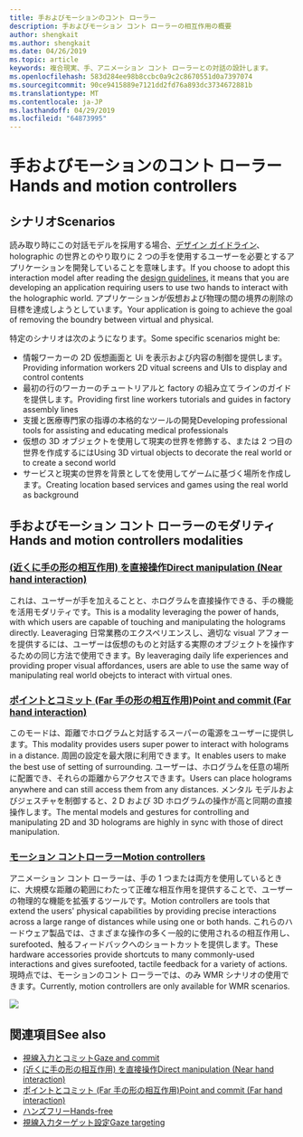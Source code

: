 ```yaml
---
title: 手およびモーションのコント ローラー
description: 手およびモーション コント ローラーの相互作用の概要
author: shengkait
ms.author: shengkait
ms.date: 04/26/2019
ms.topic: article
keywords: 複合現実、手、アニメーション コント ローラーとの対話の設計します。
ms.openlocfilehash: 583d284ee98b8ccbc0a9c2c8670551d0a7397074
ms.sourcegitcommit: 90ce9415889e7121dd2fd76a893dc3734672881b
ms.translationtype: MT
ms.contentlocale: ja-JP
ms.lasthandoff: 04/29/2019
ms.locfileid: "64873995"
---
```

# <a name="hands-and-motion-controllers"></a><span data-ttu-id="399cd-104">手およびモーションのコント ローラー</span><span class="sxs-lookup"><span data-stu-id="399cd-104">Hands and motion controllers</span></span>
## <a name="scenarios"></a><span data-ttu-id="399cd-105">シナリオ</span><span class="sxs-lookup"><span data-stu-id="399cd-105">Scenarios</span></span>
<span data-ttu-id="399cd-106">読み取り時にこの対話モデルを採用する場合、[デザイン ガイドライン](interaction-fundamentals.md)、holographic の世界とのやり取りに 2 つの手を使用するユーザーを必要とするアプリケーションを開発していることを意味します。</span><span class="sxs-lookup"><span data-stu-id="399cd-106">If you choose to adopt this interaction model after reading the [design guidelines](interaction-fundamentals.md), it means that you are developing an application requiring users to use two hands to interact with the holographic world.</span></span> <span data-ttu-id="399cd-107">アプリケーションが仮想および物理の間の境界の削除の目標を達成しようとしています。</span><span class="sxs-lookup"><span data-stu-id="399cd-107">Your application is going to achieve the goal of removing the boundry between virtual and physical.</span></span>

<span data-ttu-id="399cd-108">特定のシナリオは次のようになります。</span><span class="sxs-lookup"><span data-stu-id="399cd-108">Some specific scenarios might be:</span></span>
* <span data-ttu-id="399cd-109">情報ワーカーの 2D 仮想画面と Ui を表示および内容の制御を提供します。</span><span class="sxs-lookup"><span data-stu-id="399cd-109">Providing information workers 2D vitual screens and UIs to display and control contents</span></span>
* <span data-ttu-id="399cd-110">最初の行のワーカーのチュートリアルと factory の組み立てラインのガイドを提供します。</span><span class="sxs-lookup"><span data-stu-id="399cd-110">Providing first line workers tutorials and guides in factory assembly lines</span></span>
* <span data-ttu-id="399cd-111">支援と医療専門家の指導の本格的なツールの開発</span><span class="sxs-lookup"><span data-stu-id="399cd-111">Developing professional tools for assisting and educating medical professionals</span></span>  
* <span data-ttu-id="399cd-112">仮想の 3D オブジェクトを使用して現実の世界を修飾する、または 2 つ目の世界を作成するには</span><span class="sxs-lookup"><span data-stu-id="399cd-112">Using 3D virtual objects to decorate the real world or to create a second world</span></span> 
* <span data-ttu-id="399cd-113">サービスと現実の世界を背景としてを使用してゲームに基づく場所を作成します。</span><span class="sxs-lookup"><span data-stu-id="399cd-113">Creating location based services and games using the real world as background</span></span>

## <a name="hands-and-motion-controllers-modalities"></a><span data-ttu-id="399cd-114">手およびモーション コント ローラーのモダリティ</span><span class="sxs-lookup"><span data-stu-id="399cd-114">Hands and motion controllers modalities</span></span>
### <a name="direct-manipulation-near-hand-interactiondirect-manipulationmd"></a>[<span data-ttu-id="399cd-115">(近くに手の形の相互作用) を直接操作</span><span class="sxs-lookup"><span data-stu-id="399cd-115">Direct manipulation (Near hand interaction)</span></span>](direct-manipulation.md)
<span data-ttu-id="399cd-116">これは、ユーザーが手を加えることと、ホログラムを直接操作できる、手の機能を活用モダリティです。</span><span class="sxs-lookup"><span data-stu-id="399cd-116">This is a modality leveraging the power of hands, with which users are capable of touching and manipulating the holograms directly.</span></span> <span data-ttu-id="399cd-117">Leaveraging 日常業務のエクスペリエンスし、適切な visual アフォーを提供するには、ユーザーは仮想のものと対話する実際のオブジェクトを操作するための同じ方法で使用できます。</span><span class="sxs-lookup"><span data-stu-id="399cd-117">By leaveraging daily life experiences and providing proper visual affordances, users are able to use the same way of manipulating real world obejcts to interact with virtual ones.</span></span>   

### <a name="point-and-commit-far-hand-interactionpoint-and-commitmd"></a>[<span data-ttu-id="399cd-118">ポイントとコミット (Far 手の形の相互作用)</span><span class="sxs-lookup"><span data-stu-id="399cd-118">Point and commit (Far hand interaction)</span></span>](point-and-commit.md)
<span data-ttu-id="399cd-119">このモードは、距離でホログラムと対話するスーパーの電源をユーザーに提供します。</span><span class="sxs-lookup"><span data-stu-id="399cd-119">This modality provides users super power to interact with holograms in a distance.</span></span> <span data-ttu-id="399cd-120">周囲の設定を最大限に利用できます。</span><span class="sxs-lookup"><span data-stu-id="399cd-120">It enables users to make the best use of setting of surrounding.</span></span> <span data-ttu-id="399cd-121">ユーザーは、ホログラムを任意の場所に配置でき、それらの距離からアクセスできます。</span><span class="sxs-lookup"><span data-stu-id="399cd-121">Users can place holograms anywhere and can still access them from any distances.</span></span> <span data-ttu-id="399cd-122">メンタル モデルおよびジェスチャを制御すると、2 D および 3D ホログラムの操作が高と同期の直接操作します。</span><span class="sxs-lookup"><span data-stu-id="399cd-122">The mental models and gestures for controlling and manipulating 2D and 3D holograms are highly in sync with those of direct manipulation.</span></span>

### <a name="motion-controllersmotion-controllersmd"></a>[<span data-ttu-id="399cd-123">モーション コントローラー</span><span class="sxs-lookup"><span data-stu-id="399cd-123">Motion controllers</span></span>](motion-controllers.md)
<span data-ttu-id="399cd-124">アニメーション コント ローラーは、手の 1 つまたは両方を使用しているときに、大規模な距離の範囲にわたって正確な相互作用を提供することで、ユーザーの物理的な機能を拡張するツールです。</span><span class="sxs-lookup"><span data-stu-id="399cd-124">Motion controllers are tools that extend the users' physical capabilities by providing precise interactions across a large range of distances while using one or both hands.</span></span> <span data-ttu-id="399cd-125">これらのハードウェア製品では、さまざまな操作の多く一般的に使用されるの相互作用し、surefooted、触るフィードバックへのショートカットを提供します。</span><span class="sxs-lookup"><span data-stu-id="399cd-125">These hardware accessories provide shortcuts to many commonly-used interactions and gives surefooted, tactile feedback for a variety of actions.</span></span> <span data-ttu-id="399cd-126">現時点では、モーションのコント ローラーでは、のみ WMR シナリオの使用できます。</span><span class="sxs-lookup"><span data-stu-id="399cd-126">Currently, motion controllers are only available for WMR scenarios.</span></span> 

![](images/Hands-and-controllers-720px.jpg)<br>

## <a name="see-also"></a><span data-ttu-id="399cd-127">関連項目</span><span class="sxs-lookup"><span data-stu-id="399cd-127">See also</span></span>
* [<span data-ttu-id="399cd-128">視線入力とコミット</span><span class="sxs-lookup"><span data-stu-id="399cd-128">Gaze and commit</span></span>](gaze-and-commit.md)
* [<span data-ttu-id="399cd-129">(近くに手の形の相互作用) を直接操作</span><span class="sxs-lookup"><span data-stu-id="399cd-129">Direct manipulation (Near hand interaction)</span></span>](direct-manipulation.md)
* [<span data-ttu-id="399cd-130">ポイントとコミット (Far 手の形の相互作用)</span><span class="sxs-lookup"><span data-stu-id="399cd-130">Point and commit (Far hand interaction)</span></span>](point-and-commit.md)
* [<span data-ttu-id="399cd-131">ハンズフリー</span><span class="sxs-lookup"><span data-stu-id="399cd-131">Hands-free</span></span>](hands-free.md)
* [<span data-ttu-id="399cd-132">視線入力ターゲット設定</span><span class="sxs-lookup"><span data-stu-id="399cd-132">Gaze targeting</span></span>](gaze-targeting.md)

